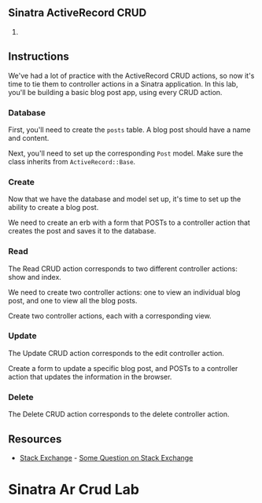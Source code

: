 
## Sinatra ActiveRecord CRUD

1. 

## Instructions

We've had a lot of practice with the ActiveRecord CRUD actions, so now it's time to tie them to controller actions in a Sinatra application. In this lab, you'll be building a basic blog post app, using every CRUD action.

### Database

First, you'll need to create the `posts` table. A blog post should have a name and content.

Next, you'll need to set up the corresponding `Post` model. Make sure the class inherits from `ActiveRecord::Base`.

### Create

Now that we have the database and model set up, it's time to set up the ability to create a blog post.

We need to create an erb with a form that POSTs to a controller action that creates the post and saves it to the database.

### Read

The Read CRUD action corresponds to two different controller actions: show and index.

We need to create two controller actions: one to view an individual blog post, and one to view all the blog posts.

Create two controller actions, each with a corresponding view.

### Update

The Update CRUD action corresponds to the edit controller action. 

Create a form to update a specific blog post, and POSTs to a controller action that updates the information in the browser.

### Delete

The Delete CRUD action corresponds to the delete controller action. 


## Resources

* [Stack Exchange](http://www.stackexchange.com) - [Some Question on Stack Exchange](http://www.stackexchange.com/questions/123)

# Sinatra Ar Crud Lab